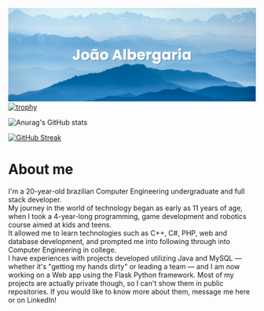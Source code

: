 [![MasterHead](banner(1).png)](https://github.com/Jvab1609)
[![trophy](https://github-profile-trophy.vercel.app/?username=Jvab1609)](https://github.com/ryo-ma/github-profile-trophy)

![Anurag's GitHub stats](https://github-readme-stats-jvab1609s-projects.vercel.app/api?username=Jvab1609&show_icons=true&theme=radical)

[![GitHub Streak](https://github-readme-streak-stats.herokuapp.com/?user=Jvab1609)](https://git.io/streak-stats)

<h1>About me</h1>
I'm a 20-year-old brazilian Computer Engineering undergraduate and full stack developer.<br>
My journey in the world of technology began as early as 11 years of age, when I took a 4-year-long programming, game development and robotics course aimed at kids and teens.<br>
It allowed me to learn technologies such as C++, C#, PHP, web and database development, and prompted me into following through into Computer Engineering in college.
<br>
I have experiences with projects developed utilizing Java and MySQL — whether it's "getting my hands dirty" or leading a team — and I am now working on a Web app using the Flask Python framework.
Most of my projects are actually private though, so I can't show them in public repositories. If you would like to know more about them, message me here or on LinkedIn!

<!-- [![Anurag's GitHub stats](https://github-readme-stats.vercel.app/api?username=Jvab1609)](https://github.com/anuraghazra/github-readme-stats) -->
<!--
**Jvab1609/Jvab1609** is a ✨ _special_ ✨ repository because its `README.md` (this file) appears on your GitHub profile.

Here are some ideas to get you started:

- 🔭 I’m currently working on ...
- 🌱 I’m currently learning ...
- 👯 I’m looking to collaborate on ...
- 🤔 I’m looking for help with ...
- 💬 Ask me about ...
- 📫 How to reach me: ...
- 😄 Pronouns: ...
- ⚡ Fun fact: ...
-->
